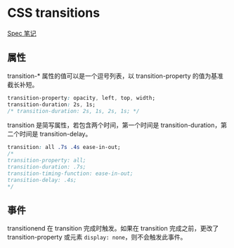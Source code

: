 # CSS transitions

[Spec 笔记](https://ynotes.github.io/css-transitions/)

## 属性

transition-* 属性的值可以是一个逗号列表，以 transition-property 的值为基准截长补短。

```css
transition-property: opacity, left, top, width;
transition-duration: 2s, 1s;
/* transition-duration: 2s, 1s, 2s, 1s; */
```

transition 是简写属性，若包含两个时间，第一个时间是 transition-duration，第二个时间是 transition-delay。

```css
transition: all .7s .4s ease-in-out;
/*
transition-property: all;
transition-duration: .7s;
transition-timing-function: ease-in-out;
transition-delay: .4s;
*/
```

## 事件

transitionend 在 transition 完成时触发。如果在 transition 完成之前，更改了 transition-property 或元素 `display: none`，则不会触发此事件。
